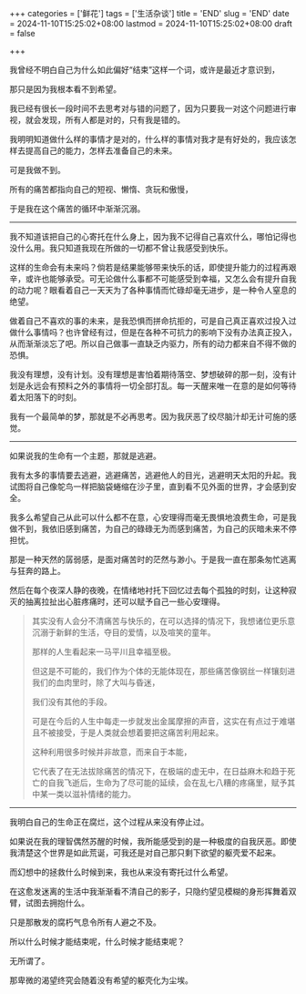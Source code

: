 +++
categories = ['鲜花']
tags = ['生活杂谈']
title = 'END'
slug = 'END'
date = 2024-11-10T15:25:02+08:00
lastmod = 2024-11-10T15:25:02+08:00
draft = false

+++

我曾经不明白自己为什么如此偏好“结束”这样一个词，或许是最近才意识到，

那只是因为我根本看不到希望。

我已经有很长一段时间不去思考对与错的问题了，因为只要我一对这个问题进行审视，就会发现，所有人都是对的，只有我是错的。

 我明明知道做什么样的事情才是对的，什么样的事情对我才是有好处的，我应该怎样去提高自己的能力，怎样去准备自己的未来。

可是我做不到。

所有的痛苦都指向自己的短视、懒惰、贪玩和傲慢，

于是我在这个痛苦的循环中渐渐沉溺。

___

我不知道该把自己的心寄托在什么身上，因为我不记得自己喜欢什么，哪怕记得也没什么用。我只知道我现在所做的一切都不曾让我感受到快乐。

这样的生命会有未来吗？倘若是结果能够带来快乐的话，即使提升能力的过程再艰辛，或许也能够承受。可无论做什么事都不可能感受到幸福，又怎么会有提升自我的动力呢？眼看着自己一天天为了各种事情而忙碌却毫无进步，是一种令人窒息的绝望。

做着自己不喜欢的事的未来，是我恐惧而拼命抗拒的，可是自己真正喜欢过投入过做什么事情吗？也许曾经有过，但是在各种不可抗力的影响下没有办法真正投入，从而渐渐淡忘了吧。所以自己做事一直缺乏内驱力，所有的动力都来自不得不做的恐惧。

我没有理想，没有计划。没有理想是害怕着期待落空、梦想破碎的那一刻，没有计划是永远会有预料之外的事情将一切全部打乱。每一天醒来唯一在意的是如何等待着太阳落下的时刻。

我有一个最简单的梦，那就是不必再思考。因为我厌恶了绞尽脑汁却无计可施的感觉。

___

如果说我的生命有一个主题，那就是逃避。

我有太多的事情要去逃避，逃避痛苦，逃避他人的目光，逃避明天太阳的升起。我试图将自己像鸵鸟一样把脑袋蜷缩在沙子里，直到看不见外面的世界，才会感到安全。

我多么希望自己从此可以什么都不在意，心安理得而毫无畏惧地浪费生命，可是我做不到，我依旧感到痛苦，为自己的碌碌无为而感到痛苦，为自己的灰暗未来不停担忧。

那是一种天然的孱弱感，是面对痛苦时的茫然与渺小。于是我一直在那条匆忙逃离与狂奔的路上。

然后在每个夜深人静的夜晚，在情绪地衬托下回忆过去每个孤独的时刻，让这种寂灭的抽离拉扯出心脏疼痛时，还可以赋予自己一些心安理得。

>其实没有人会分不清痛苦与快乐的，在可以选择的情况下，我想诸位更乐意沉溺于新鲜的生活，夺目的爱情，以及喧笑的童年。
>
>那样的人生看起来一马平川且幸福至极。
>
>但这是不可能的，我们作为个体的无能体现在，那些痛苦像钢丝一样镶刻进我们的血肉里时，除了大叫与昏迷，
>
>我们没有其他的手段。
>
>可是在今后的人生中每走一步就发出金属摩擦的声音，这实在有点过于难堪且不被接受，于是人类就会想着要把这痛苦利用起来。
>
>这种利用很多时候并非故意，而来自于本能，
>
>它代表了在无法拔除痛苦的情况下，在极端的虚无中，在日益麻木和趋于死亡的自我飞逝后，生命为了尽可能的延续，会在乱七八糟的疼痛里，赋予其中某一类以滋补情绪的能力。

___

我明白自己的生命正在腐烂，这个过程从来没有停止过。

如果说在我的理智偶然苏醒的时候，我所能感受到的是一种极度的自我厌恶。即使我清楚这个世界是如此荒诞，可我还是对自己那只剩下欲望的躯壳爱不起来。

而幻想中的拯救什么时候到来，我也从来没有寄托过什么希望。

在这愈发迷离的生活中我渐渐看不清自己的影子，只隐约望见模糊的身形挥舞着双臂，试图去拥抱什么。

只是那散发的腐朽气息令所有人避之不及。

所以什么时候才能结束呢，什么时候才能结束呢？

无所谓了。

那卑微的渴望终究会随着没有希望的躯壳化为尘埃。





